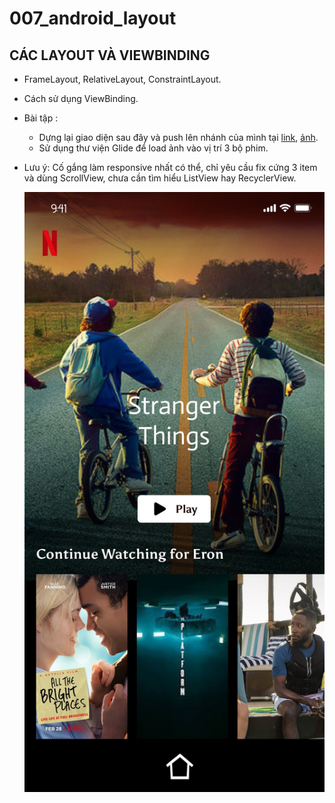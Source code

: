 # 007_android_layout

## CÁC LAYOUT VÀ VIEWBINDING

- FrameLayout, RelativeLayout, ConstraintLayout.
- Cách sử dụng ViewBinding.

- Bài tập :
  - Dựng lại giao diện sau đây và push lên nhánh của mình tại [link](https://github.com/proptit-mobile-d22/007_basic_layout), [ảnh](https://www.figma.com/.../lUyr.../Netflix-App-(Community)...).
  - Sử dụng thư viện Glide để load ảnh vào vị trí 3 bộ phim.
- Lưu ý: Cố gắng làm responsive nhất có thể, chỉ yêu cầu fix cứng 3 item và dùng ScrollView, chưa cần tìm hiểu ListView hay RecyclerView.

  ![bai_tap](p1.jpg)
